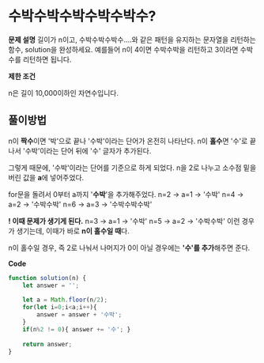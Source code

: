 # 수박수박수박수박수박수?

**문제 설명**
길이가 n이고, 수박수박수박수....와 같은 패턴을 유지하는 문자열을 리턴하는 함수, solution을 완성하세요. 예를들어 n이 4이면 수박수박을 리턴하고 3이라면 수박수를 리턴하면 됩니다.

**제한 조건**

n은 길이 10,000이하인 자연수입니다.



## 풀이방법

n이 **짝수**이면 '박'으로 끝나 '수박'이라는 단어가 온전히 나타난다. 
n이 **홀수**면 '수'로 끝나서 '수박'이라는 단어 뒤에 '수' 글자가 추가된다.

그렇게 때문에, '수박'이라는 단어를 기준으로 하게 되었다.
n을 2로 나누고 소수점 밑을 버린 값을 **a**에 넣어주었다.

for문을 돌려서 0부터 a까지 '**수박**'을 추가해주었다.
n=2 -> a=1 -> '수박'	n=4 -> a=2 -> '수박수박'	n=6 -> a=3 -> '수박수박수박'

**! 이때 문제가 생기게 된다.**
n=3 -> a=1 -> '수박'	n=5 -> a=2 -> '수박수박' 이런 경우가 생기는데, 이때가 바로 **n이 홀수일 때**다.

n이 홀수일 경우, 즉 2로 나눠서 나머지가 0이 아닐 경우에는 **'수'를 추가**해주면 준다.



**Code**

```javascript
function solution(n) {
    let answer = '';
    
    let a = Math.floor(n/2);
    for(let i=0;i<a;i++){
        answer = answer + '수박';
    }
    if(n%2 != 0){ answer += '수'; }
    
    return answer;
}
```

